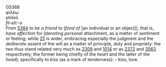 <body>
  <p>G5368<br>  φιλέω  <br> phileō  <br><i>fil-eh‘-o </i><br>From <a href="g5384.htm">5384</a>  to <i>be</i> <i>a</i> <i>friend</i> <i>to</i> (<i>fond</i> <i>of</i> [an individual or an object]), that is, <i>have</i> <i>affection</i> for (denoting <i>personal</i> attachment, as a matter of sentiment or feeling; while <a href="g0025.htm">25</a> is wider, embracing especially the judgment and the <i>deliberate</i> assent of the will as a matter of principle, duty and propriety: the two thus stand related very much as <a href="g2309.htm">2309</a> and <a href="g1014.htm">1014</a>  or as <a href="g2372.htm">2372</a> and <a href="g3563.htm">3563</a> respectively; the former being chiefly of the <i>heart</i> and the latter of the <i>head</i>); specifically to <i>kiss</i> (as a mark of tenderness): - kiss, love.<br></p>
 </body>